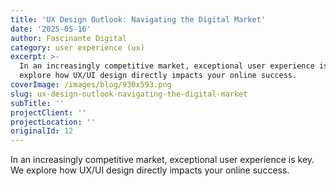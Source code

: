 ```yaml
---
title: 'UX Design Outlook: Navigating the Digital Market'
date: '2025-05-16'
author: Fascinante Digital
category: user experience (ux)
excerpt: >-
  In an increasingly competitive market, exceptional user experience is key. We
  explore how UX/UI design directly impacts your online success.
coverImage: /images/blog/930x593.png
slug: ux-design-outlook-navigating-the-digital-market
subTitle: ''
projectClient: ''
projectLocation: ''
originalId: 12
---
```


In an increasingly competitive market, exceptional user experience is key. We explore how UX/UI design directly impacts your online success.
